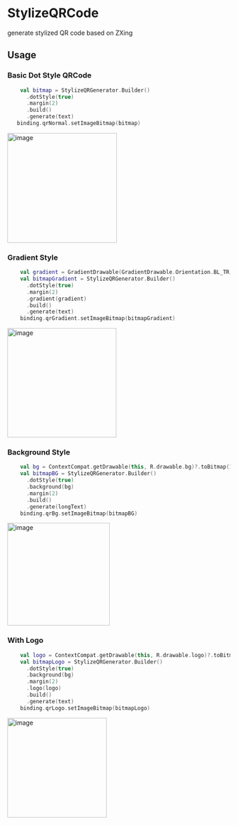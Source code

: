 # StylizeQRCode
generate stylized QR code based on ZXing

## Usage

### Basic Dot Style QRCode

```kotlin
    val bitmap = StylizeQRGenerator.Builder()
      .dotStyle(true)
      .margin(2)
      .build()
      .generate(text)
   binding.qrNormal.setImageBitmap(bitmap)
```
<img width="247" alt="image" src="https://user-images.githubusercontent.com/4629442/157608496-315116c2-dc14-4efa-81af-5543251d3a59.png">

### Gradient Style
```kotlin
    val gradient = GradientDrawable(GradientDrawable.Orientation.BL_TR, arrayOf(Color.BLUE, Color.RED).toIntArray())
    val bitmapGradient = StylizeQRGenerator.Builder()
      .dotStyle(true)
      .margin(2)
      .gradient(gradient)
      .build()
      .generate(text)
    binding.qrGradient.setImageBitmap(bitmapGradient)
```

<img width="246" alt="image" src="https://user-images.githubusercontent.com/4629442/157608671-344ac29d-7f99-4f64-874b-0d9a2e15938a.png">


### Background Style
```kotlin
    val bg = ContextCompat.getDrawable(this, R.drawable.bg)?.toBitmap(150, 150, Bitmap.Config.ARGB_8888)!!
    val bitmapBG = StylizeQRGenerator.Builder()
      .dotStyle(true)
      .background(bg)
      .margin(2)
      .build()
      .generate(longText)
    binding.qrBg.setImageBitmap(bitmapBG)
```
<img width="231" alt="image" src="https://user-images.githubusercontent.com/4629442/157608806-c1caa4ab-1dc2-498f-8ff4-0d44832bbef5.png">

### With Logo 

```kotlin
    val logo = ContextCompat.getDrawable(this, R.drawable.logo)?.toBitmap(150, 150, Bitmap.Config.RGB_565)!!
    val bitmapLogo = StylizeQRGenerator.Builder()
      .dotStyle(true)
      .background(bg)
      .margin(2)
      .logo(logo)
      .build()
      .generate(text)
    binding.qrLogo.setImageBitmap(bitmapLogo)
```
<img width="224" alt="image" src="https://user-images.githubusercontent.com/4629442/157608865-79a3048e-910b-400d-adac-056b28af7761.png">












